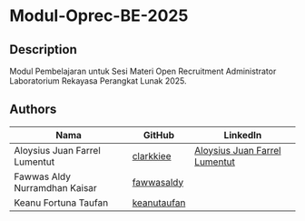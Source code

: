 # Modul-Oprec-BE-2025

## Description

Modul Pembelajaran untuk Sesi Materi Open Recruitment Administrator Laboratorium Rekayasa Perangkat Lunak 2025.

## Authors

| Nama                  | GitHub                                  | LinkedIn                                                               |
| --------------------- | --------------------------------------- | ---------------------------------------------------------------------- |
| Aloysius Juan Farrel Lumentut | [clarkkiee](https://github.com/clarkkiee)     | [Aloysius Juan Farrel Lumentut](https://www.linkedin.com/in/aloysiusjuanfarrellumentut/) |
| Fawwas Aldy Nurramdhan Kaisar  | [fawwasaldy](https://github.com/fawwasaldy)                 |
| Keanu Fortuna Taufan | [keanutaufan](https://github.com/keanutaufan) |     |
